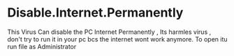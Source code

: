 # Disable.Internet.Permanently
This Virus Can disable the PC Internet Permanently , Its harmles virus , don't try to run it in your pc bcs the internet wont work anymore. To open itu run file as Administrator
